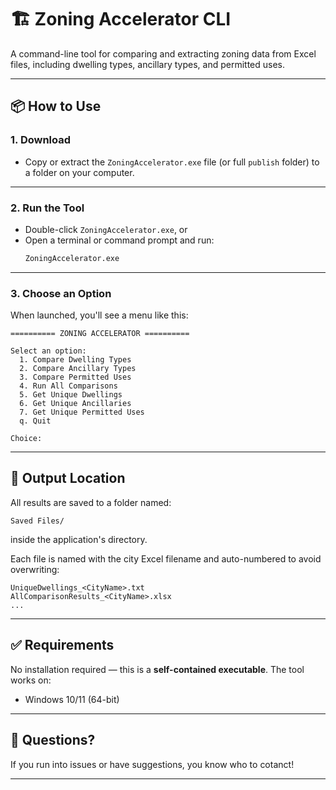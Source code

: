 # 🏗️ Zoning Accelerator CLI

A command-line tool for comparing and extracting zoning data from Excel files, including dwelling types, ancillary types, and permitted uses.

---

## 📦 How to Use

### 1. **Download**
- Copy or extract the `ZoningAccelerator.exe` file (or full `publish` folder) to a folder on your computer.

---

### 2. **Run the Tool**
- Double-click `ZoningAccelerator.exe`, or
- Open a terminal or command prompt and run:
  ```bash
  ZoningAccelerator.exe
  ```

---

### 3. **Choose an Option**

When launched, you'll see a menu like this:

```
========== ZONING ACCELERATOR ==========

Select an option:
  1. Compare Dwelling Types
  2. Compare Ancillary Types
  3. Compare Permitted Uses
  4. Run All Comparisons
  5. Get Unique Dwellings
  6. Get Unique Ancillaries
  7. Get Unique Permitted Uses
  q. Quit

Choice:
```

---

## 📁 Output Location

All results are saved to a folder named:

```
Saved Files/
```

inside the application's directory.

Each file is named with the city Excel filename and auto-numbered to avoid overwriting:
```
UniqueDwellings_<CityName>.txt
AllComparisonResults_<CityName>.xlsx
...
```

---

## ✅ Requirements

No installation required — this is a **self-contained executable**. The tool works on:
- Windows 10/11 (64-bit)

---

## 💬 Questions?

If you run into issues or have suggestions, you know who to cotanct!

---